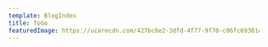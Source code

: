 ```yaml
---
template: BlogIndex
title: ToGo
featuredImage: https://ucarecdn.com/427bc8e2-3dfd-4f77-9f70-c06fc69301c0/
---
```

